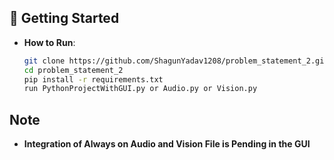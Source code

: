 ## 🚀 Getting Started

- **How to Run**:
   ```bash
   git clone https://github.com/ShagunYadav1208/problem_statement_2.git
   cd problem_statement_2
   pip install -r requirements.txt
   run PythonProjectWithGUI.py or Audio.py or Vision.py


## Note 
  - **Integration of Always on Audio and Vision File is Pending in the GUI**
